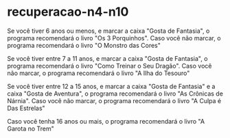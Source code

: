 # recuperacao-n4-n10
Se você tiver 6 anos ou menos, e marcar a caixa "Gosta de Fantasia", o programa recomendará o livro "Os 3 Porquinhos". 
Caso você não marcar, o programa recomendará o livro "O Monstro das Cores"

Se você tiver entre 7 a 11 anos, e marcar a caixa "Gosta de Fantasia", o programa recomendará o livro "Como Treinar o Seu Dragão". 
Caso você não marcar, o programa recomendará o livro "A Ilha do Tesouro"

Se você tiver entre 12 a 15 anos, e marcar a caixa "Gosta de Fantasia" e a caixa "Gosta de Aventura", o programa recomendará o livro "As Crônicas de Nárnia". 
Caso você não marcar, o programa recomendará o livro "A Culpa é Das Estrelas"

Caso você tenha 16 anos ou mais, o programa recomendará o livro "A Garota no Trem"

